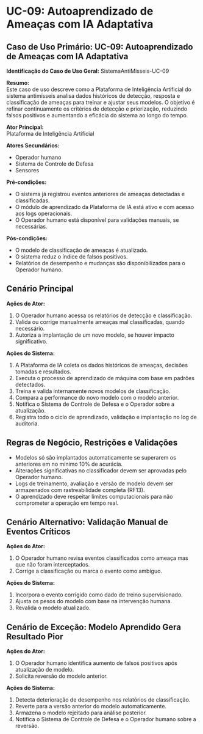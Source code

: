# UC-09: Autoaprendizado de Ameaças com IA Adaptativa

## Caso de Uso Primário: UC-09: Autoaprendizado de Ameaças com IA Adaptativa

**Identificação do Caso de Uso Geral:** SistemaAntiMisseis-UC-09

**Resumo:**  
Este caso de uso descreve como a Plataforma de Inteligência Artificial do sistema antimísseis analisa dados históricos de detecção, 
resposta e classificação de ameaças para treinar e ajustar seus modelos. O objetivo é refinar continuamente os critérios de detecção e priorização, reduzindo falsos positivos e aumentando a eficácia do sistema ao longo do tempo.

**Ator Principal:**  
Plataforma de Inteligência Artificial

**Atores Secundários:**  
- Operador humano
- Sistema de Controle de Defesa
- Sensores


**Pré-condições:**  
- O sistema já registrou eventos anteriores de ameaças detectadas e classificadas.
- O módulo de aprendizado da Plataforma de IA está ativo e com acesso aos logs operacionais.
- O Operador humano está disponível para validações manuais, se necessárias.

**Pós-condições:**  
- O modelo de classificação de ameaças é atualizado.
- O sistema reduz o índice de falsos positivos.
- Relatórios de desempenho e mudanças são disponibilizados para o Operador humano.

## Cenário Principal

**Ações do Ator:**  
1. O Operador humano acessa os relatórios de detecção e classificação.
2. Valida ou corrige manualmente ameaças mal classificadas, quando necessário.
3. Autoriza a implantação de um novo modelo, se houver impacto significativo.

**Ações do Sistema:**  
1. A Plataforma de IA coleta os dados históricos de ameaças, decisões tomadas e resultados.
2. Executa o processo de aprendizado de máquina com base em padrões detectados.
3. Treina e valida internamente novos modelos de classificação.
4. Compara a performance do novo modelo com o modelo anterior.
5. Notifica o Sistema de Controle de Defesa e o Operador sobre a atualização.
6. Registra todo o ciclo de aprendizado, validação e implantação no log de auditoria.

## Regras de Negócio, Restrições e Validações

- Modelos só são implantados automaticamente se superarem os anteriores em no mínimo 10% de acurácia.
- Alterações significativas no classificador devem ser aprovadas pelo Operador humano.
- Logs de treinamento, avaliação e versão de modelo devem ser armazenados com rastreabilidade completa (RF13).
- O aprendizado deve respeitar limites computacionais para não comprometer a operação em tempo real.

## Cenário Alternativo: Validação Manual de Eventos Críticos

**Ações do Ator:**  
1. O Operador humano revisa eventos classificados como ameaça mas que não foram interceptados.
2. Corrige a classificação ou marca o evento como ambíguo.

**Ações do Sistema:**  
1. Incorpora o evento corrigido como dado de treino supervisionado.
2. Ajusta os pesos do modelo com base na intervenção humana.
3. Revalida o modelo atualizado.


## Cenário de Exceção: Modelo Aprendido Gera Resultado Pior

**Ações do Ator:**  
1. O Operador humano identifica aumento de falsos positivos após atualização de modelo.
2. Solicita reversão do modelo anterior.

**Ações do Sistema:**  
1. Detecta deterioração de desempenho nos relatórios de classificação.
2. Reverte para a versão anterior do modelo automaticamente.
3. Armazena o modelo rejeitado para análise posterior.
4. Notifica o Sistema de Controle de Defesa e o Operador humano sobre a reversão.
